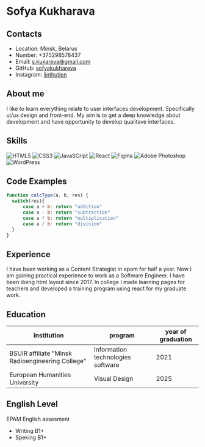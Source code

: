 # Sofya Kukharava #

## Contacts ##

* Location: Minsk, Belarus
* Number: +375298578437
* Email: s.kuxareva@gmail.com
* GitHub: [sofyakukhareva](https://github.com/sofyakukhareva)
* Instagram: [linthutien](https://www.instagram.com/linthutien/)

## About me ##

I like to learn everything relate to user interfaces development. Specifically ui/ux design and front-end. My aim is to get a deep knowledge about development and have opportunity to develop qualitave interfaces.

## Skills #

![HTML5](https://img.shields.io/badge/-HTML-090909?style=for-the-badge&logo=HTML5&LogoColor=E34F26)
![CSS3](https://img.shields.io/badge/-CSS3-090909?style=for-the-badge&logo=CSS3&LogoColor=1572B6)
![JavaSCript](https://img.shields.io/badge/-JavaScript-090909?style=for-the-badge&logo=JavaScript&LogoColor=E9D54D)
![React](https://img.shields.io/badge/-React-090909?style=for-the-badge&logo=React&LogoColor=61DAFB)
![Figma](https://img.shields.io/badge/-Figma-090909?style=for-the-badge&logo=Figma&LogoColor=F24E1E)
![Adobe Photoshop](https://img.shields.io/badge/-AdobePhotoshop-090909?style=for-the-badge&logo=AdodePhotoshop&LogoColor=31A8FF)
![WordPress](https://img.shields.io/badge/-WordPress-090909?style=for-the-badge&logo=WordPress&LogoColor=21759B)

## Code Examples ##

``` JavaScript
function calcType(a, b, res) {
  switch(res){
      case a + b: return "addition"
      case a - b: return "subtraction"
      case a * b: return "multiplication"
      case a / b: return "division"
  }
}
```

## Experience ##

I have been working as a Content Strategist in epam for half a year. Now I am gaining practical experience to work as a Software Engineer. I have been doing html layout since 2017. In college I made learning pages for teachers and developed a training program using react for my graduate work.

## Education ##

institution | program | year of graduation
--- | --- | ---
BSUIR affiliate "Minsk Radioengineering College" | Information technologies software | 2021
European Humanities University | Visual Design | 2025

## English Level ##

EPAM English assesment

* Writing B1+
* Speking B1+
